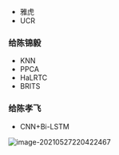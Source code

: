- 雅虎
- UCR

### 给陈锦毅
- KNN
- PPCA
- HaLRTC 
- BRITS

### 给陈孝飞

- CNN+Bi-LSTM

![image-20210527220422467](https://tva1.sinaimg.cn/large/008i3skNgy1gqxc4gwu1pj30q0082jws.jpg)

